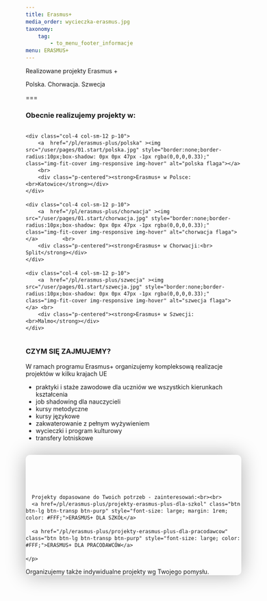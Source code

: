 ```yaml
---
title: Erasmus+
media_order: wycieczka-erasmus.jpg
taxonomy:
    tag:
        - to_menu_footer_informacje
menu: ERASMUS+
---
```


Realizowane projekty Erasmus +

Polska. Chorwacja. Szwecja 

===

### Obecnie realizujemy projekty w:
 
 <div class="columns" style="margin-bottom: 20px;">

    <div class="col-4 col-sm-12 p-10">
        <a  href="/pl/erasmus-plus/polska" ><img src="/user/pages/01.start/polska.jpg" style="border:none;border-radius:10px;box-shadow: 0px 0px 47px -1px rgba(0,0,0,0.33);" class="img-fit-cover img-responsive img-hover" alt="polska flaga"></a>
        <br>
        <div class="p-centered"><strong>Erasmus+ w Polsce:<br>Katowice</strong></div>
    </div>

    <div class="col-4 col-sm-12 p-10">
        <a  href="/pl/erasmus-plus/chorwacja" ><img src="/user/pages/01.start/chorwacja.jpg" style="border:none;border-radius:10px;box-shadow: 0px 0px 47px -1px rgba(0,0,0,0.33);" class="img-fit-cover img-responsive img-hover" alt="chorwacja flaga"></a>        <br>
        <div class="p-centered"><strong>Erasmus+ w Chorwacji:<br> Split</strong></div>
    </div>

    <div class="col-4 col-sm-12 p-10">
        <a  href="/pl/erasmus-plus/szwecja" ><img src="/user/pages/01.start/szwecja.jpg" style="border:none;border-radius:10px;box-shadow: 0px 0px 47px -1px rgba(0,0,0,0.33);" class="img-fit-cover img-responsive img-hover" alt="szwecja flaga"></a> <br>
        <div class="p-centered"><strong>Erasmus+ w Szwecji: <br>Malmo</strong></div>
    </div>

</div>




### CZYM SIĘ ZAJMUJEMY?

W ramach programu Erasmus+ organizujemy kompleksową realizacje projektów w kilku krajach UE

* praktyki i staże zawodowe dla uczniów we wszystkich kierunkach kształcenia
* job shadowing dla nauczycieli
* kursy metodyczne
* kursy językowe
* zakwaterowanie z pełnym wyżywieniem
* wycieczki i program kulturowy
* transfery lotniskowe

<br>

<div class="empty" id="emptyDark" style="border-radius:10px; box-shadow: 0px 0px 47px -1px rgba(0,0,0,0.33);"> 
    <i class="fa-regular fa-handshake" style="margin-right: 10px; color: #fa4bb1; font-size: 3rem;"></i><br><br>
  <p>
      
      Projekty dopasowane do Twoich potrzeb - zainteresowań:<br><br>
      <a href=/pl/erasmus-plus/projekty-erasmus-plus-dla-szkol" class="btn btn-lg btn-transp btn-purp" style="font-size: large; margin: 1rem; color: #FFF;">ERASMUS+ DLA SZKÓŁ</a> 
    
      <a href="/pl/erasmus-plus/projekty-erasmus-plus-dla-pracodawcow" class="btn btn-lg btn-transp btn-purp" style="font-size: large; color: #FFF;">ERASMUS+ DLA PRACODAWCÓW</a>
    
    </p>
  <p class="empty-subtitle">Organizujemy także indywidualne projekty wg Twojego pomysłu.</p>
</div>